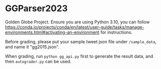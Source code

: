 # GGParser2023
Golden Globe Project.
Ensure you are using Python 3.10, you can follow https://conda.io/projects/conda/en/latest/user-guide/tasks/manage-environments.html#activating-an-environment for instructions.

Before grading, please put your sample tweet json file under ``/sample_data``, and name it "gg2015.json".

When grading, run ``python gg_api.py`` first to generate the result data, and then ``autograder.py`` can be used.
